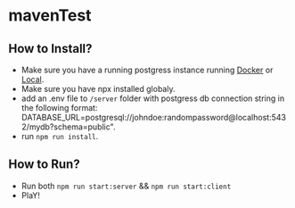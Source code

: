 # mavenTest

## How to Install?

- Make sure you have a running postgress instance running [Docker](https://hub.docker.com/_/postgres) or [Local](https://www.postgresql.org/download/).
- Make sure you have npx installed globaly.
- add an .env file to `/server` folder with postgress db connection string in the following format:
  DATABASE_URL=postgresql://johndoe:randompassword@localhost:5432/mydb?schema=public".
- run `npm run install`.

## How to Run?

- Run both `npm run start:server` && `npm run start:client`
- PlaY!
